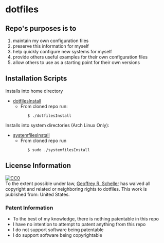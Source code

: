 # dotfiles

## Repo's purposes is to

1. maintain my own configuration files
2. preserve this information for myself
3. help quickly configure new systems for myself
4. provide others useful examples for their own configuration files
5. allow others to use as a starting point for their own versions

## Installation Scripts

Installs into home directory

* [dotfilesInstall](dotfilesInstall)
  * From cloned repo run:
    ```
       $ ./dotfilesInstall
    ```

Installs into system directories (Arch Linux Only):

* [systemfilesInstall](systemfilesInstall)
  * From cloned repo run
    ```
       $ sudo ./systemfilesInstall
    ```

## License Information

<p xmlns:dct="http://purl.org/dc/terms/" xmlns:vcard="http://www.w3.org/2001/vcard-rdf/3.0#">
  <a rel="license"
     href="http://creativecommons.org/publicdomain/zero/1.0/">
    <img src="http://i.creativecommons.org/p/zero/1.0/88x31.png" style="border-style: none;" alt="CC0" />
  </a>
  <br />
  To the extent possible under law,
  <a rel="dct:publisher"
     href="https://github.com/grscheller">
    <span property="dct:title">Geoffrey R. Scheller</span></a>
  has waived all copyright and related or neighboring rights to
  <span property="dct:title">dotfiles</span>.
This work is published from:
<span property="vcard:Country" datatype="dct:ISO3166"
      content="US" about="https://github.com/grscheller">
  United States</span>.
</p>

### Patent Information

* To the best of my knowledge, there is nothing patentable in this repo
* I have no intention to attempt to patent anything from this repo
* I do not support software being patentable
* I do support software being copyrightable
